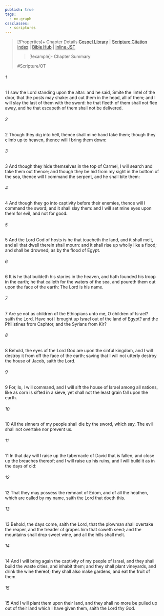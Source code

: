 ```yaml
---
publish: true
tags:
  - no-graph
cssclasses:
  - scriptures
---
```

>[!Properties]+ Chapter Details
>[Gospel Library](https://churchofjesuschrist.org/study/scriptures/ot/amos/9?lang=eng)    |    [Scripture Citation Index](https://scriptures.byu.edu/#08209::c08209)    |    [Bible Hub](https://biblehub.com/amos/9.htm)    |    [Inline JST](https://scripturetoolbox.com/html/ic/Amos/9.html)
>>[!example]- Chapter Summary
>> 
> 
>
>#Scripture/OT
###### 1
1 I saw the Lord standing upon the altar: and he said, Smite the lintel of the door, that the posts may shake: and cut them in the head, all of them; and I will slay the last of them with the sword: he that fleeth of them shall not flee away, and he that escapeth of them shall not be delivered.
###### 2
2 Though they dig into hell, thence shall mine hand take them; though they climb up to heaven, thence will I bring them down:
###### 3
3 And though they hide themselves in the top of Carmel, I will search and take them out thence; and though they be hid from my sight in the bottom of the sea, thence will I command the serpent, and he shall bite them:
###### 4
4 And though they go into captivity before their enemies, thence will I command the sword, and it shall slay them: and I will set mine eyes upon them for evil, and not for good.
###### 5
5 And the Lord God of hosts is he that toucheth the land, and it shall melt, and all that dwell therein shall mourn: and it shall rise up wholly like a flood; and shall be drowned, as by the flood of Egypt.
###### 6
6 It is he that buildeth his stories in the heaven, and hath founded his troop in the earth; he that calleth for the waters of the sea, and poureth them out upon the face of the earth: The Lord is his name.
###### 7
7 Are ye not as children of the Ethiopians unto me, O children of Israel? saith the Lord. Have not I brought up Israel out of the land of Egypt? and the Philistines from Caphtor, and the Syrians from Kir?
###### 8
8 Behold, the eyes of the Lord God are upon the sinful kingdom, and I will destroy it from off the face of the earth; saving that I will not utterly destroy the house of Jacob, saith the Lord.
###### 9
9 For, lo, I will command, and I will sift the house of Israel among all nations, like as corn is sifted in a sieve, yet shall not the least grain fall upon the earth.
###### 10
10 All the sinners of my people shall die by the sword, which say, The evil shall not overtake nor prevent us.
###### 11
11 In that day will I raise up the tabernacle of David that is fallen, and close up the breaches thereof; and I will raise up his ruins, and I will build it as in the days of old:
###### 12
12 That they may possess the remnant of Edom, and of all the heathen, which are called by my name, saith the Lord that doeth this.
###### 13
13 Behold, the days come, saith the Lord, that the plowman shall overtake the reaper, and the treader of grapes him that soweth seed; and the mountains shall drop sweet wine, and all the hills shall melt.
###### 14
14 And I will bring again the captivity of my people of Israel, and they shall build the waste cities, and inhabit them; and they shall plant vineyards, and drink the wine thereof; they shall also make gardens, and eat the fruit of them.
###### 15
15 And I will plant them upon their land, and they shall no more be pulled up out of their land which I have given them, saith the Lord thy God.
